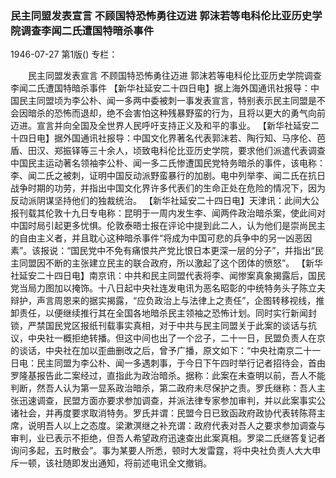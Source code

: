 ### 民主同盟发表宣言  不顾国特恐怖勇往迈进  郭沫若等电科伦比亚历史学院调查李闻二氏遭国特暗杀事件

1946-07-27
第1版()
专栏：

　　民主同盟发表宣言
    不顾国特恐怖勇往迈进
    郭沫若等电科伦比亚历史学院调查李闻二氏遭国特暗杀事件
    【新华社延安二十四日电】据上海外国通讯社报导：中国民主同盟顷为李公朴、闻一多两中委被刺一事发表宣言，特别表示民主同盟是不会因暗杀的恐怖而退却，绝不会害怕这种残暴野蛮的行为，且将以更大的勇气向前迈进。宣言并向全国及全世界人民呼吁支持正义及和平的事业。
    【新华社延安二十四日电】据外国通讯社报导：中国文化界著名代表郭沫若、陶行知、马序伦、芭盾、田汉、郑振铎等三十余人，顷致电科伦比亚历史学院，要求他们派遣代表调查中国民主运动著名领袖李公朴、闻一多二氏惨遭国民党特务暗杀的事件，该电称：李、闻二氏之被刺，证明中国反动派野蛮暴行的加剧。电中列举李、闻二氏在抗日战争时期的功劳，并指出中国文化界许多代表们的生命正处在危险的情况下，因为反动派阴谋坚持他们的独裁统治。
    【新华社延安二十四日电】天津讯：此间大公报刊载其伦敦十九日专电称：昆明于一周内发生李、闻两件政治暗杀案，使此间对中国时局引起更多忧惧。伦敦泰晤士报在评论中提到此二人，认为他们是崇尚民主的自由主义者，并且耽心这种暗杀事件“将成为中国可悲的兵争中的另一凶恶因素”。该报说：“国民党中不免有痛恨共产党比恨日本更深一层的分子”，并指出“民主同盟因不断的主张建立民主的联合政府，所以激起了这个团体的愤怒”。
    【新华社延安二十四日电】南京讯：中共和民主同盟代表将李、闻惨案真象揭露后，国民党当局力图加以掩饰。十八日起中央社连发电讯为恶名昭彰的中统特务头子陈立夫辩护，声言周恩来的据实揭露，“应负政治上与法律上之责任”，企图转移视线，推卸责任，以便继续推行其在全国各地暗杀民主领袖之恐怖计划。同时实行新闻封锁，严禁国民党区报纸刊载事实真相，对于中共与民主同盟关于此案的谈话与抗议，中央社一概拒绝转播。但这中间也出了一个岔子，二十一日，民盟负责人在京的谈话，中央社在加以歪曲删改之后，曾予广播，原文如下：“中央社南京二十一日电：民主同盟为李公朴、闻一多遇刺事，于今日下午四时举行记者招待会，首由罗隆基报告此二案经过，直指此为政治暗杀。据称：此案在未查明以前，吾人不能判断，然吾人认为第一显系政治暗杀，第二政府未尽保护之责。罗氏继称：吾人主张迅速调查，民盟方面亦要求参加调查，并派法律专家参加审判，并以此案事实公诸社会，并再度要求取消特务。罗氏并谓：民盟今日已致函政府政协代表转陈蒋主席，说明吾人以上之态度。梁漱溟继之补充谓：政府代表对吾人之要求参加调查与审判，业已表示不拒绝，但吾人希望政府迅速查出此案真相。罗梁二氏继答复记者询问多起，五时散会”。事为某要人所悉，顿时大发雷霆，将中央社负责人大大申斥一顿，该社随即发出通知，将前述电讯全文撤销。
